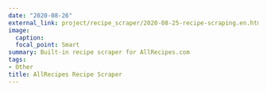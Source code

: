 ```yaml
---
date: "2020-08-26"
external_link: project/recipe_scraper/2020-08-25-recipe-scraping.en.html
image:
  caption: 
  focal_point: Smart
summary: Built-in recipe scraper for AllRecipes.com
tags:
- Other
title: AllRecipes Recipe Scraper
---
```

